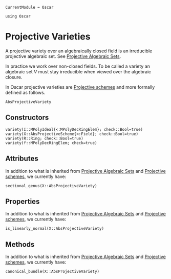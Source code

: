 ```@meta
CurrentModule = Oscar
```

```@setup oscar
using Oscar
```

# Projective Varieties
A projective variety over an algebraically closed field
is an irreducible projective algebraic set. See [Projective Algebraic Sets](@ref).

In practice we work over non-closed fields. To be called a variety
an algebraic set $V$ must stay irreducible when viewed over the algebraic closure.

In Oscar projective varieties are [Projective schemes](@ref) and more formally defined as follows.

```@docs
AbsProjectiveVariety
```

## Constructors
```@docs
variety(I::MPolyIdeal{<:MPolyDecRingElem}; check::Bool=true)
variety(X::AbsProjectiveScheme{<:Field}; check::Bool=true)
variety(R::Ring; check::Bool=true)
variety(f::MPolyDecRingElem; check=true)
```

## Attributes
In addition to what is inherited from [Projective Algebraic Sets](@ref) and [Projective schemes](@ref), we currently have:

```@docs
sectional_genus(X::AbsProjectiveVariety)
```

## Properties
In addition to what is inherited from [Projective Algebraic Sets](@ref) and [Projective schemes](@ref), we currently have:

```@docs
is_linearly_normal(X::AbsProjectiveVariety)
```

## Methods
In addition to what is inherited from [Projective Algebraic Sets](@ref) and [Projective schemes](@ref), we currently have:

```@docs
canonical_bundle(X::AbsProjectiveVariety)
```
